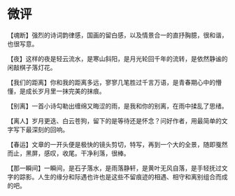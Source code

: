 # 微评

【魂断】强烈的诗词韵律感，国画的留白感，以及情景合一的直抒胸臆，很和谐，也很写意。 

【夜】这样的夜是轻云流水，是寒山斜阳，是月光轮回千年的流转，是依然静谧的闲敲棋子落灯花。 

【我们的距离】你和我的距离多远，寥寥几笔胜过千言万语，是青春期心中的懵懂，是成长岁月里一抹完美的抹痕。 

【别离】一首小诗勾勒出缠绵又晦涩的雨，是我和你的别离，在雨中揉乱了思绪。 

【离人】岁月更迭、白云苍狗，留下的是等待还是怀念？问好作者，用最简单的文字写下最深刻的回响。 

【春运】文章的一开头便是极快的镜头剪切，特写，再到一个大的全景，随即戛然而止，黑屏，感叹，收尾。干净利落，很棒。 

【那一瞬间】一瞬间，是石子落水，是雨落静轩，是黄叶无风自落，是手轻抚过文字的踪影。人生的缘分和际遇也许也是这些不留痕迹的相遇、相守和离别组合而成的吧。